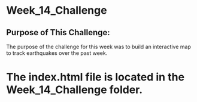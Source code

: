 # Week_14_Challenge

## Purpose of This Challenge:
The purpose of the challenge for this week was to build an interactive map to track earthquakes over the past week. 

# The index.html file is located in the Week_14_Challenge folder.
